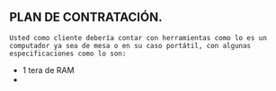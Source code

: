 ## PLAN DE CONTRATACIÓN.
    Usted como cliente debería contar con herramientas como lo es un computador ya sea de mesa o en su caso portátil, con algunas especificaciones como lo son:
* 1 tera de RAM
* 
